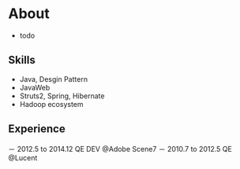 # About

- todo

## Skills

- Java, Desgin Pattern
- JavaWeb
- Struts2, Spring, Hibernate
- Hadoop ecosystem


## Experience

－ 2012.5 to 2014.12 QE DEV @Adobe Scene7
－ 2010.7 to 2012.5   QE @Lucent
